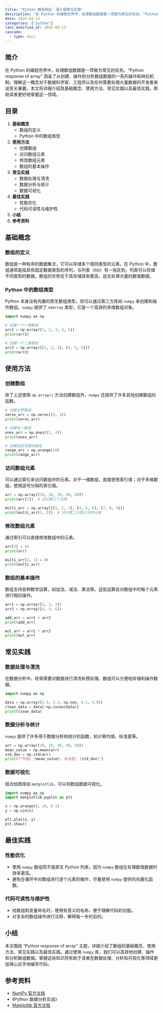 ```yaml
---
title: "Python 数组响应：深入探索与实践"
description: "在 Python 的编程世界中，处理数组数据是一项极为常见的任务。“Python response of array” 涵盖了从创建、操作到分析数组数据的一系列操作和响应机制。理解这一概念对于数据科学家、工程师以及任何需要处理大量数据的开发者来说至关重要。本文将详细介绍其基础概念、使用方法、常见实践以及最佳实践，帮助读者更好地掌握这一领域。"
date: 2025-04-13
categories: ["python"]
last_modified_at: 2025-04-13
cascade:
  - type: docs
---
```



## 简介
在 Python 的编程世界中，处理数组数据是一项极为常见的任务。“Python response of array” 涵盖了从创建、操作到分析数组数据的一系列操作和响应机制。理解这一概念对于数据科学家、工程师以及任何需要处理大量数据的开发者来说至关重要。本文将详细介绍其基础概念、使用方法、常见实践以及最佳实践，帮助读者更好地掌握这一领域。

<!-- more -->
## 目录
1. **基础概念**
    - 数组的定义
    - Python 中的数组类型
2. **使用方法**
    - 创建数组
    - 访问数组元素
    - 修改数组元素
    - 数组的基本操作
3. **常见实践**
    - 数据处理与清洗
    - 数据分析与统计
    - 数据可视化
4. **最佳实践**
    - 性能优化
    - 代码可读性与维护性
5. **小结**
6. **参考资料**

## 基础概念
### 数组的定义
数组是一种有序的数据集合，它可以存储多个相同类型的元素。在 Python 中，数组通常是指具有固定数据类型的序列，与列表（list）有一些区别，列表可以存储不同类型的数据。数组的优势在于其存储效率更高，适合处理大量的数值数据。

### Python 中的数组类型
Python 本身没有内置的原生数组类型，但可以通过第三方库如 `numpy` 来创建和操作数组。`numpy` 提供了 `ndarray` 类型，它是一个高效的多维数组对象。

```python
import numpy as np

# 创建一个一维数组
arr1 = np.array([1, 2, 3, 4, 5])
print(arr1)

# 创建一个二维数组
arr2 = np.array([[1, 2, 3], [4, 5, 6]])
print(arr2)
```

## 使用方法
### 创建数组
除了上述使用 `np.array()` 方法创建数组外，`numpy` 还提供了许多其他创建数组的函数。

```python
# 创建全零数组
zeros_arr = np.zeros((3, 3))
print(zeros_arr)

# 创建全一数组
ones_arr = np.ones((2, 4))
print(ones_arr)

# 创建指定范围的数组
range_arr = np.arange(10)
print(range_arr)
```

### 访问数组元素
可以通过索引来访问数组中的元素。对于一维数组，直接使用索引值；对于多维数组，使用逗号分隔的索引值。

```python
arr = np.array([10, 20, 30, 40, 50])
print(arr[2])  # 访问第三个元素

multi_arr = np.array([[1, 2, 3], [4, 5, 6], [7, 8, 9]])
print(multi_arr[1, 2])  # 访问第二行第三列的元素
```

### 修改数组元素
通过索引可以直接修改数组中的元素。

```python
arr[3] = 45
print(arr)

multi_arr[2, 1] = 88
print(multi_arr)
```

### 数组的基本操作
数组支持各种数学运算，如加法、减法、乘法等。这些运算会对数组中的每个元素进行相应操作。

```python
arr1 = np.array([1, 2, 3])
arr2 = np.array([4, 5, 6])

add_arr = arr1 + arr2
print(add_arr)

mul_arr = arr1 * arr2
print(mul_arr)
```

## 常见实践
### 数据处理与清洗
在数据分析中，经常需要对数据进行清洗和预处理。数组可以方便地存储和操作数据。

```python
import numpy as np

data = np.array([1.5, 2.3, np.nan, 4.1, 5.0])
clean_data = data[~np.isnan(data)]
print(clean_data)
```

### 数据分析与统计
`numpy` 提供了许多用于数据分析和统计的函数，如计算均值、标准差等。

```python
arr = np.array([10, 20, 30, 40, 50])
mean_value = np.mean(arr)
std_dev = np.std(arr)
print(f"均值: {mean_value}, 标准差: {std_dev}")
```

### 数据可视化
结合绘图库如 `matplotlib`，可以将数组数据可视化。

```python
import numpy as np
import matplotlib.pyplot as plt

x = np.arange(0, 10, 0.1)
y = np.sin(x)

plt.plot(x, y)
plt.show()
```

## 最佳实践
### 性能优化
- 使用 `numpy` 数组而不是原生 Python 列表，因为 `numpy` 数组在处理数值数据时效率更高。
- 避免在循环中对数组进行逐个元素的操作，尽量使用 `numpy` 提供的向量化函数。

### 代码可读性与维护性
- 给数组和变量命名时，使用有意义的名称，便于理解代码的功能。
- 对复杂的数组操作进行注释，解释每一步的目的。

## 小结
本文围绕 “Python response of array” 主题，详细介绍了数组的基础概念、使用方法、常见实践以及最佳实践。通过使用 `numpy` 库，我们可以高效地创建、操作和分析数组数据。掌握这些知识将有助于读者在数据处理、分析和可视化等领域更加得心应手地编写代码。

## 参考资料
- [NumPy 官方文档](https://numpy.org/doc/)
- 《Python 数据分析实战》
- [Matplotlib 官方文档](https://matplotlib.org/stable/index.html)